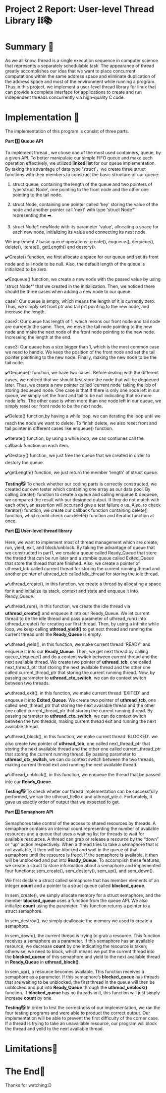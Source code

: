 # Project 2 Report: User-level Thread Library ⛓📚 

# Summary 🌟
As we all know, thread is a single execution sequence in computer science that
represents a separately schedulable task. The appearance of thread greatly
accomplishes our idea that we want to place concurrent computations within the
same address space and eliminate duplication of the address space and most of
the environment while running a program. Thus,in this project, we implement a
user-level thread library for linux that can provide a complete interface for
applications to create and run independent threads concurrently via high-quality
C code.

# Implementation 🌟

The implementation of this program is consist of three parts.

**Part 1️⃣ Queue API**

To implement thread , we chose one of the most used containers, queue, by a given 
API. To better manipulate our simple FIFO queue and make each operation effectively, 
we utilized **linked list** for our queue implementation. By taking the advantage of 
data type 'struct'，we create three struct functions with their members to construct 
the basic structure of our queue:

1. struct queue, containing the length of the queue and two pointers of type'struct Node', 
one pointing to the front node and the other one pointing to the tail node.

2. struct Node, containing one pointer called 'key' storing the value of the node and 
another pointer call 'next' with type 'struct Node*' representing the ➡️.

3. struct Node* newNode with its parameter 'value', allocating a space for each new node, 
initializing its value and connecting its next node.

We implement 7 basic queue operations: create(), enqueue(), dequeue(), delete(), iterate(), 
getLength() and destory().

✔️Create() function, we first allocate a space for our queue and set its front node and 
tail node to be null. Also, the default length of the queue is initialized to be zero. 

✔️Enqueue() function, we create a new node with the passed value by using 'struct Node*' 
that we created in the initialization. Then, we noticed there should be three cases when 
adding a new node to our queue. 

   case1:   Our queue is empty, which means the length of it is currently zero.
            Thus, we simply set front ptr and tail prt pointing to the new node,
            and increase the length.

   case2:   Our queue has length of 1, which means our front node and tail node
            are currently the same. Then, we move the tail node pointing to the
            new node and make the next node of the front node pointing to the
            new node. Increseing the length at the end.

   case3:   Our queue has a size bigger than 1, which is the most common case we
            need to handle. We keep the position of the front node and set the
            tail pointer pointining to the new node. Finally, making the new
            node to be the tail node.
      
✔️Dequeue() function, we have two cases. Before dealing with the different cases, we noticed 
that we should first store the node that will be dequeued later. Thus, we create a new pointer 
called 'current node' taking the job of storing dequeued node. One case is that If there is 
only one node left in our queue, we simply set the front and tail to be null indicating that 
no more node lefts. The other case is when more than one node left in our queue, we simply 
reset our front node to be the next node. 

✔️Delete() function,by having a while loop, we can iterating the loop until we reach the node 
we want to delete. To finish delete, we also reset front and tail pointer in different cases 
like enqueue() function.

✔️Iterate() function, by using a while loop, we can contiunes call the callback function on 
each item. 

✔️Destory() function, we just free the queue that we created in order to destory the queue. 

✔️getLength() function, we just return the member 'length' of struct queue.

**Testing😼**
To check whether our coding parts is correctly constructed, we created our own tester which 
containing one array as our data pool. By calling create() function to create a queue and 
calling enqueue & dequeue, we compared the result with our designed output. If they do not 
match with each other, an assertion will occurand give a test failure o us. Also, to check 
iterator() function, we create our callback function containing delete() function, which 
could check our delete() function and iterator function at once. 

**Part 2️⃣ User-level thread library** 

Here, we want to implement most of thread management which are create, run,
yield, exit, and block/unblock. By taking the advantage of queue that we
constructed in part1, we create a queue called Ready_Queue that store the thread
that can be run later and a zombie queue called Exited_Queue that store the
thread that are finished. Also, we create a pointer of uthread_tcb called
current thread for storing the current running thread and another pointer of
uthread_tcb called idle_thread for storing the idle thread. 

✔️uthread_create(), in this function, we create a thread by allocating a space
for it and initialize its stack, context and state and enqueue it into
Ready_Queue. 

✔️uthread_run(), in this function, we create the idle thread via
**uthread_create()** and enqueue it into our Ready_Queue. We let current thread
to be the idle thread and pass parameter of uthread_run() into uthread_create()
for creating our first thread. Then, by using a infinite while loop, we keep
calling **uthread_yield()** to get next thread and running the current thread
until the **Ready_Queue** is empty.

✔️uthread_yield(), in this function, we make current thread 'READY' and enqueue
it into our **Ready_Queue**. Then, we get next thread by calling queue_dequeue()
and do a context switch between current thread and the next avaliable thread. We
create two pointer of **uthread_tcb**, one called next_thread_ptr that storing
the next available thread and the other one called current_thread_ptr that
storing the current running thread. Now, by passing parameter to
**uthread_ctx_switch**, we can do context switch between two threads.

✔️uthread_exit(), in this function, we make current thread 'EXITED' and enqueue
it into **Exited_Queue**. We create two pointer of **uthread_tcb**, one called
next_thread_ptr that storing the next available thread and the other one called
current_thread_ptr that storing the current running thread. By passing parameter
to **uthread_ctx_switch**, we can do context switch between the two threads,
making current thread exit and running the next available thread.

✔️uthread_block(), in this function,  we make current thread 'BLOCKED'. we also
create two pointer of **uthread_tcb**, one called next_thread_ptr that storing
the next available thread and the other one called current_thread_ptr that
storing the current running thread. By passing parameter to
**uthread_ctx_switch**, we can do context switch between the two threads, making
current thread exit and running the next available thread.

✔️uthread_unblock(), in this function, we enqueue the thread that be passed into
our **Ready_Queue**. 

**Testing😼** 
To check wheter our thread implementation can be successfully performed, we ran
the uthread_hello.c and uthread_yile.c. Fortunately, it gave us exactly order of
output that we expected to get. 

**Part 3️⃣ Semaphore API** 

Semaphores take control of the access to shared resources by threads. A
semaphore contains an internal count representing the number of available
resources and a queue that uses a waiting list for threads to wait for available
resources. A thread can grab or release a resource by the “down” or  “up” action
respectively. When a thread tries to take a semaphore that is not available, it
then will be blocked and wait in the queue of that semaphore until the resource
is freed. If the semaphore is available, it then will be unblocked and put into
**Ready_Queue**. To accomplish these features, we create a struct to store
information about a semaphore and implemented four functions: sem_create(),
sem_destory(), sem_up(), and sem_down().

We first declare a struct called semaphore that has member elements of an
integer **count** and a pointer to a struct queue called **blocked_queue**.

In sem_create(), we simply allocate memory for a struct semaphore, and the
member **blocked_queue** uses a function from the queue API. We also initialize
**count** using the parameter. This function returns a pointer to a struct
semaphore.

In sem_destroy(), we simply deallocate the memory we used to create a semaphore.

In sem_down(), the current thread is trying to grab a resource. This function
receives a semaphore as a parameter. If this semaphore has an available
resource, we decrease **count** by one indicating the resource is taken;
otherwise, we need to block, which means we put the current thread into the
**blocked_queue** of this semaphore and yield to the next available thread in
**Ready_Queue** in **uthread_block()**.

In sem_up(), a resource becomes available. This function receives a semaphore as
a parameter. If this semaphore’s **blocked_queue** has threads that are waiting
to be unblocked, the first thread in the queue will then be unblocked and put
into **Ready_Queue** through the **uthread_unblock()** function. If
**blocked_queue** has no threads in it, this function will just simply increase
**count** by one.

**Testing😼** 
In order to test the correctness of our implementation, we ran the four testing
programs and were able to product the correct output. Our implementation will be
able to prevent the first difficulty of the corner case. If a thread is trying
to take an unavailable resource, our program will block the thread and yeild to
the next available thread.

# Limitations🌟
   
# The End🌟
Thanks for watching:D

                                 
